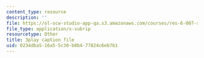 ```yaml
---
content_type: resource
description: ''
file: https://ol-ocw-studio-app-qa.s3.amazonaws.com/courses/res-6-007-signals-and-systems-spring-2011/0234dba516a55c30b0b477824c6eb7b1_mC3TiBJiCsY.vtt
file_type: application/x-subrip
resourcetype: Other
title: 3play caption file
uid: 0234dba5-16a5-5c30-b0b4-77824c6eb7b1
---
```

